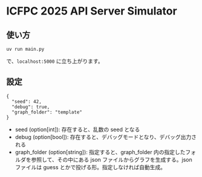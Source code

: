 # ICFPC 2025 API Server Simulator

## 使い方

```
uv run main.py
```

で、`localhost:5000` に立ち上がります。

## 設定

```
{
  "seed": 42,
  "debug": true,
  "graph_folder": "template"
}
```

- seed (option[int]): 存在すると、乱数の seed となる
- debug (option[bool]): 存在すると、デバッグモードとなり、デバッグ出力される
- graph_folder (option[string]): 指定すると、graph_folder 内の指定したフォルダを参照して、その中にある json ファイルからグラフを生成する。json ファイルは guess とかで投げる形。指定しなければ自動生成。

